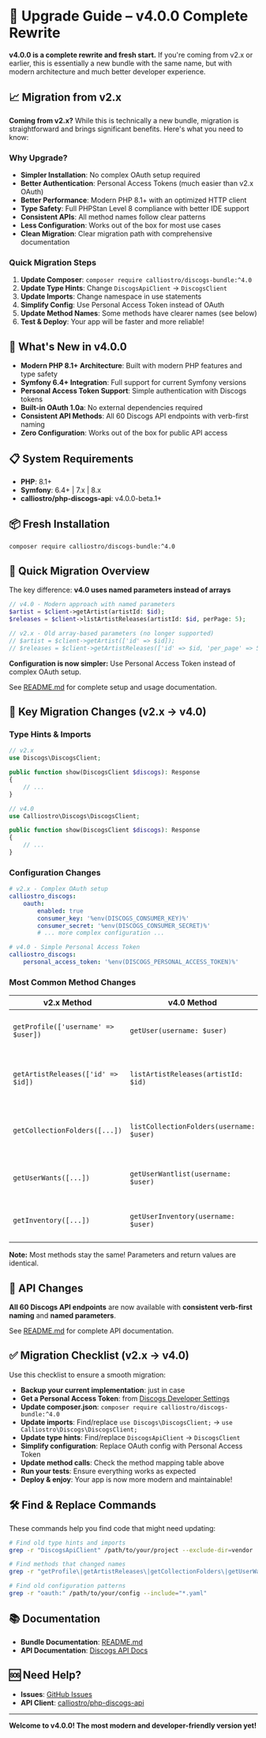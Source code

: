 # 🚀 Upgrade Guide – v4.0.0 Complete Rewrite

**v4.0.0 is a complete rewrite and fresh start.** If you're coming from v2.x or earlier, this is essentially a new bundle with the same name, but with modern architecture and much better developer experience.

## 📈 Migration from v2.x

**Coming from v2.x?** While this is technically a new bundle, migration is straightforward and brings significant benefits. Here's what you need to know:

### Why Upgrade?

- **Simpler Installation**: No complex OAuth setup required
- **Better Authentication**: Personal Access Tokens (much easier than v2.x OAuth)
- **Better Performance**: Modern PHP 8.1+ with an optimized HTTP client
- **Type Safety**: Full PHPStan Level 8 compliance with better IDE support
- **Consistent APIs**: All method names follow clear patterns
- **Less Configuration**: Works out of the box for most use cases
- **Clean Migration**: Clear migration path with comprehensive documentation

### Quick Migration Steps

1. **Update Composer**: `composer require calliostro/discogs-bundle:^4.0`
2. **Update Type Hints**: Change `DiscogsApiClient` → `DiscogsClient`
3. **Update Imports**: Change namespace in use statements
4. **Simplify Config**: Use Personal Access Token instead of OAuth
5. **Update Method Names**: Some methods have clearer names (see below)
6. **Test & Deploy**: Your app will be faster and more reliable!

## 🎯 What's New in v4.0.0

- **Modern PHP 8.1+ Architecture**: Built with modern PHP features and type safety
- **Symfony 6.4+ Integration**: Full support for current Symfony versions  
- **Personal Access Token Support**: Simple authentication with Discogs tokens
- **Built-in OAuth 1.0a**: No external dependencies required
- **Consistent API Methods**: All 60 Discogs API endpoints with verb-first naming
- **Zero Configuration**: Works out of the box for public API access

## 📋 System Requirements

- **PHP**: 8.1+
- **Symfony**: 6.4+ | 7.x | 8.x
- **calliostro/php-discogs-api**: v4.0.0-beta.1+

## 📦 Fresh Installation

```bash
composer require calliostro/discogs-bundle:^4.0
```

## 🚀 Quick Migration Overview

The key difference: **v4.0 uses named parameters instead of arrays**

```php
// v4.0 - Modern approach with named parameters
$artist = $client->getArtist(artistId: $id);
$releases = $client->listArtistReleases(artistId: $id, perPage: 5);

// v2.x - Old array-based parameters (no longer supported)
// $artist = $client->getArtist(['id' => $id]);
// $releases = $client->getArtistReleases(['id' => $id, 'per_page' => 5]);
```

**Configuration is now simpler:** Use Personal Access Token instead of complex OAuth setup.

See [README.md](README.md) for complete setup and usage documentation.

## 🔄 Key Migration Changes (v2.x → v4.0)

### Type Hints & Imports

```php
// v2.x
use Discogs\DiscogsClient;

public function show(DiscogsClient $discogs): Response
{
    // ...
}

// v4.0
use Calliostro\Discogs\DiscogsClient;

public function show(DiscogsClient $discogs): Response
{
    // ...
}
```

### Configuration Changes

```yaml
# v2.x - Complex OAuth setup
calliostro_discogs:
    oauth:
        enabled: true
        consumer_key: '%env(DISCOGS_CONSUMER_KEY)%'
        consumer_secret: '%env(DISCOGS_CONSUMER_SECRET)%'
        # ... more complex configuration ...

# v4.0 - Simple Personal Access Token
calliostro_discogs:
    personal_access_token: '%env(DISCOGS_PERSONAL_ACCESS_TOKEN)%'
```

### Most Common Method Changes

| v2.x Method                         | v4.0 Method                              | Notes                                   |
|-------------------------------------|------------------------------------------|-----------------------------------------|
| `getProfile(['username' => $user])` | `getUser(username: $user)`               | Clearer naming & parameter style        |
| `getArtistReleases(['id' => $id])`  | `listArtistReleases(artistId: $id)`      | Consistent verb-first & parameter style |
| `getCollectionFolders([...])`       | `listCollectionFolders(username: $user)` | Consistent verb-first & parameter style |
| `getUserWants([...])`               | `getUserWantlist(username: $user)`       | Clearer naming & parameter style        |
| `getInventory([...])`               | `getUserInventory(username: $user)`      | More specific & parameter style         |

**Note:** Most methods stay the same! Parameters and return values are identical.

## 📖 API Changes

**All 60 Discogs API endpoints** are now available with **consistent verb-first naming** and **named parameters**.

See [README.md](README.md) for complete API documentation.

## ✅ Migration Checklist (v2.x → v4.0)

Use this checklist to ensure a smooth migration:

- **Backup your current implementation**: just in case
- **Get a Personal Access Token**: from [Discogs Developer Settings](https://www.discogs.com/settings/developers)
- **Update composer.json**: `composer require calliostro/discogs-bundle:^4.0`
- **Update imports**: Find/replace `use Discogs\DiscogsClient;` → `use Calliostro\Discogs\DiscogsClient;`
- **Update type hints**: Find/replace `DiscogsApiClient` → `DiscogsClient`
- **Simplify configuration**: Replace OAuth config with Personal Access Token
- **Update method calls**: Check the method mapping table above
- **Run your tests**: Ensure everything works as expected
- **Deploy & enjoy**: Your app is now more modern and maintainable!

## 🛠️ Find & Replace Commands

These commands help you find code that might need updating:

```bash
# Find old type hints and imports
grep -r "DiscogsApiClient" /path/to/your/project --exclude-dir=vendor

# Find methods that changed names
grep -r "getProfile\|getArtistReleases\|getCollectionFolders\|getUserWants\|getInventory" /path/to/your/project --exclude-dir=vendor

# Find old configuration patterns
grep -r "oauth:" /path/to/your/config --include="*.yaml"
```

## 📚 Documentation

- **Bundle Documentation**: [README.md](README.md)
- **API Documentation**: [Discogs API Docs](https://www.discogs.com/developers/)

## 🆘 Need Help?

- **Issues**: [GitHub Issues](https://github.com/calliostro/discogs-bundle/issues)
- **API Client**: [calliostro/php-discogs-api](https://github.com/calliostro/php-discogs-api)

---

**Welcome to v4.0.0! The most modern and developer-friendly version yet!**
